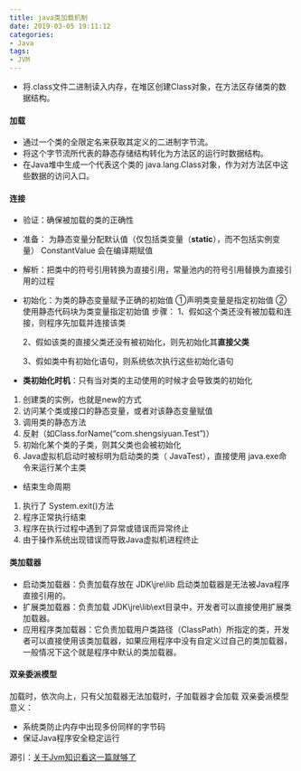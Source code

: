 ```yaml
---
title: java类加载机制
date: 2019-03-05 19:11:12
categories:
- Java
tags:
- JVM
---
```


- 将.class文件二进制读入内存，在堆区创建Class对象，在方法区存储类的数据结构。

<!--more-->

#### 加载

- 通过一个类的全限定名来获取其定义的二进制字节流。
- 将这个字节流所代表的静态存储结构转化为方法区的运行时数据结构。
- 在Java堆中生成一个代表这个类的 java.lang.Class对象，作为对方法区中这些数据的访问入口。

#### 连接

- 验证：确保被加载的类的正确性

- 准备： 为静态变量分配默认值（仅包括类变量（**static**），而不包括实例变量）
  ConstantValue 会在编译期赋值

- 解析：把类中的符号引用转换为直接引用，常量池内的符号引用替换为直接引用的过程

- 初始化：为类的静态变量赋予正确的初始值
  ①声明类变量是指定初始值
  ②使用静态代码块为类变量指定初始值
  步骤：
  1、假如这个类还没有被加载和连接，则程序先加载并连接该类

  2、假如该类的直接父类还没有被初始化，则先初始化其**直接父类**

  3、假如类中有初始化语句，则系统依次执行这些初始化语句

- **类初始化时机**：只有当对类的主动使用的时候才会导致类的初始化

1. 创建类的实例，也就是new的方式
2. 访问某个类或接口的静态变量，或者对该静态变量赋值
3. 调用类的静态方法
4. 反射（如Class.forName(“com.shengsiyuan.Test”)）
5. 初始化某个类的子类，则其父类也会被初始化
6. Java虚拟机启动时被标明为启动类的类（ JavaTest），直接使用 java.exe命令来运行某个主类

- 结束生命周期

1. 执行了 System.exit()方法
2. 程序正常执行结束
3. 程序在执行过程中遇到了异常或错误而异常终止
4. 由于操作系统出现错误而导致Java虚拟机进程终止

#### 类加载器

- 启动类加载器：负责加载存放在 JDK\jre\lib 启动类加载器是无法被Java程序直接引用的。
- 扩展类加载器：负责加载 JDK\jre\lib\ext目录中，开发者可以直接使用扩展类加载器。
- 应用程序类加载器：它负责加载用户类路径（ClassPath）所指定的类，开发者可以直接使用该类加载器，如果应用程序中没有自定义过自己的类加载器，一般情况下这个就是程序中默认的类加载器。

#### 双亲委派模型

加载时，依次向上，只有父加载器无法加载时，子加载器才会加载
双亲委派模型意义：

- 系统类防止内存中出现多份同样的字节码
- 保证Java程序安全稳定运行

源引：[关于Jvm知识看这一篇就够了](https://zhuanlan.zhihu.com/p/34426768)